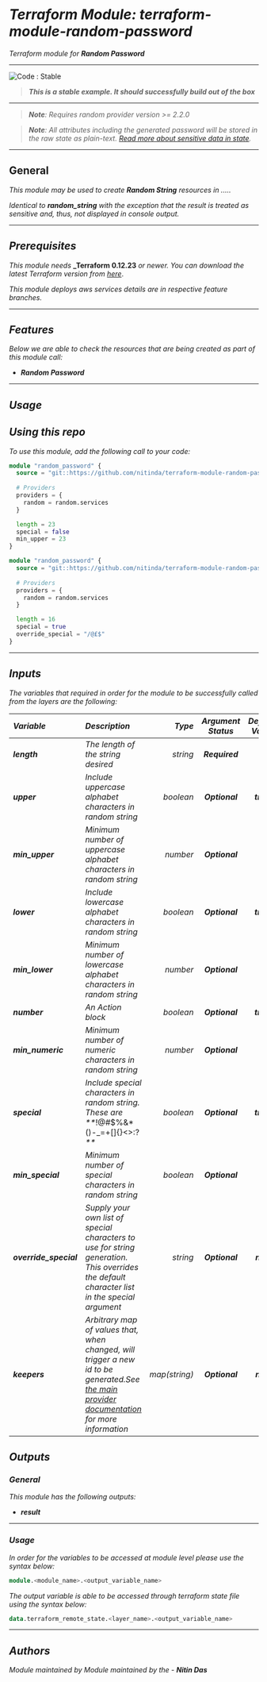 # _Terraform Module: terraform-module-random-password_
_Terraform module for_ **_Random Password_**

<!--BEGIN STABILITY BANNER-->
---

![_Code : Stable_](https://img.shields.io/badge/Code-Stable-brightgreen?style=for-the-badge&logo=github)
> **_This is a stable example. It should successfully build out of the box_**
>

---
<!--END STABILITY BANNER-->

> **_Note_**_: Requires random provider version >= 2.2.0_

> **_Note_**_: All attributes including the generated password will be stored in the raw state as plain-text. [Read more about sensitive data in state](https://www.terraform.io/docs/state/sensitive-data.html)._



---

## General

_This module may be used to create_ **_Random String_** _resources in ....._

_Identical to_ **_random\_string_** _with the exception that the result is treated as sensitive and, thus, not displayed in console output._


---

## _Prerequisites_

_This module needs_ **_Terraform 0.12.23** _or newer._
_You can download the latest Terraform version from_ [_here_](https://www.terraform.io/downloads.html).

_This module deploys aws services details are in respective feature branches._


---


## _Features_

_Below we are able to check the resources that are being created as part of this module call:_

- **_Random Password_**




---



## _Usage_

## _Using this repo_

_To use this module, add the following call to your code:_


```tf
module "random_password" {
  source = "git::https://github.com/nitinda/terraform-module-random-password.git?ref=master"
  
  # Providers
  providers = {
    random = random.services
  }

  length = 23
  special = false
  min_upper = 23  
}
```


```tf
module "random_password" {
  source = "git::https://github.com/nitinda/terraform-module-random-password.git?ref=master"
  
  # Providers
  providers = {
    random = random.services
  }

  length = 16
  special = true
  override_special = "/@£$"  
}
```


---



## _Inputs_


_The variables that required in order for the module to be successfully called from the layers are the following:_

|**_Variable_** | **_Description_** | **_Type_** | **_Argument Status_** | **_Default Value_** |
|:----|:----|-----:|:---:|:---:|
| **_length_** | _The length of the string desired_ | _string_ | **_Required_** |  |
| **_upper_** | _Include uppercase alphabet characters in random string_ | _boolean_ | **_Optional_** | **_true_** |
| **_min\_upper_** | _Minimum number of uppercase alphabet characters in random string_ | _number_ | **_Optional_** | **_0_** |
| **_lower_** | _Include lowercase alphabet characters in random string_ | _boolean_ | **_Optional_** | **_true_** |
| **_min\_lower_** | _Minimum number of lowercase alphabet characters in random string_ | _number_ | **_Optional_** | **_0_** |
| **_number_** | _An Action block_ | _boolean_ | **_Optional_** | **_true_** |
| **_min\_numeric_** | _Minimum number of numeric characters in random string_ | _number_ | **_Optional_** | **_0_** |
| **_special_** | _Include special characters in random string. These are **_!@#$%&*()-\_=+[]{}<>:?_**_ | _boolean_ | **_Optional_** | **_true_** |
| **_min\_special_** | _Minimum number of special characters in random string_ | _boolean_ | **_Optional_** | **_0_** |
| **_override\_special_** | _Supply your own list of special characters to use for string generation. This overrides the default character list in the special argument_ | _string_ | **_Optional_** | **_null_** |
| **_keepers_** | _Arbitrary map of values that, when changed, will trigger a new id to be generated.See [the main provider documentation](https://www.terraform.io/docs/providers/random/index.html) for more information_ | _map(string)_ | **_Optional_** | **_null_** |



## _Outputs_

### _General_

_This module has the following outputs:_


* **_result_**


---

### _Usage_

_In order for the variables to be accessed at module level please use the syntax below:_

```tf
module.<module_name>.<output_variable_name>
```


_The output variable is able to be accessed through terraform state file using the syntax below:_

```tf
data.terraform_remote_state.<layer_name>.<output_variable_name>
```

---



## _Authors_

_Module maintained by Module maintained by the -_ **_Nitin Das_**